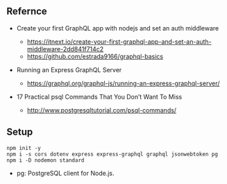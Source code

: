 ## Refernce 
- Create your first GraphQL app with nodejs and set an auth middleware
    - https://itnext.io/create-your-first-graphql-app-and-set-an-auth-middleware-2dd841f714c2
    - https://github.com/estrada9166/graphql-basics

- Running an Express GraphQL Server
    - https://graphql.org/graphql-js/running-an-express-graphql-server/

- 17 Practical psql Commands That You Don’t Want To Miss
    - http://www.postgresqltutorial.com/psql-commands/

## Setup
```
npm init -y
npm i -s cors dotenv express express-graphql graphql jsonwebtoken pg
npm i -D nodemon standard
```

- pg: PostgreSQL client for Node.js. 